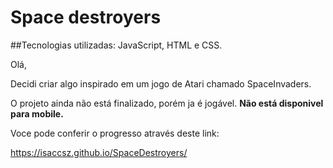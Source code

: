 # Space destroyers

##Tecnologias utilizadas: JavaScript, HTML e CSS.

Olá,

Decidi criar algo inspirado em um jogo de Atari chamado SpaceInvaders.

O projeto ainda não está finalizado, porém ja é jogável.
**Não está disponivel para mobile.**

Voce pode conferir o progresso através deste link:

https://isaccsz.github.io/SpaceDestroyers/
